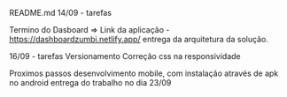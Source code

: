 README.md
14/09 - tarefas

Termino do Dasboard => Link da aplicação - https://dashboardzumbi.netlify.app/
entrega da arquitetura da solução.

16/09 - tarefas
Versionamento
Correção css na responsividade


Proximos passos
desenvolvimento mobile, com instalação através de apk no android
entrega do trabalho no dia 23/09
